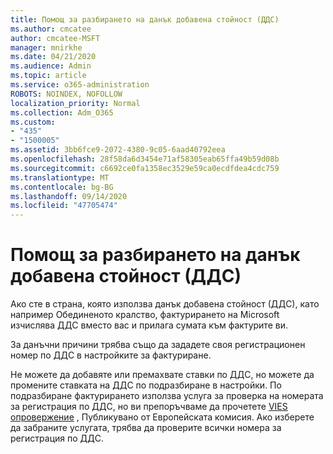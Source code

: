 ```yaml
---
title: Помощ за разбирането на данък добавена стойност (ДДС)
ms.author: cmcatee
author: cmcatee-MSFT
manager: mnirkhe
ms.date: 04/21/2020
ms.audience: Admin
ms.topic: article
ms.service: o365-administration
ROBOTS: NOINDEX, NOFOLLOW
localization_priority: Normal
ms.collection: Adm_O365
ms.custom:
- "435"
- "1500005"
ms.assetid: 3bb6fce9-2072-4380-9c05-6aad40792eea
ms.openlocfilehash: 28f58da6d3454e71af58305eab65ffa49b59d08b
ms.sourcegitcommit: c6692ce0fa1358ec3529e59ca0ecdfdea4cdc759
ms.translationtype: MT
ms.contentlocale: bg-BG
ms.lasthandoff: 09/14/2020
ms.locfileid: "47705474"
---
```

# <a name="help-understanding-value-added-tax-vat"></a>Помощ за разбирането на данък добавена стойност (ДДС)

Ако сте в страна, която използва данък добавена стойност (ДДС), като например Обединеното кралство, фактурирането на Microsoft изчислява ДДС вместо вас и прилага сумата към фактурите ви.
  
За данъчни причини трябва също да зададете своя регистрационен номер по ДДС в настройките за фактуриране.
  
Не можете да добавяте или премахвате ставки по ДДС, но можете да промените ставката на ДДС по подразбиране в настройки. По подразбиране фактурирането използва услуга за проверка на номерата за регистрация по ДДС, но ви препоръчваме да прочетете [VIES опровержение](https://go.microsoft.com/fwlink/?LinkID=841741) , Публикувано от Европейската комисия. Ако изберете да забраните услугата, трябва да проверите всички номера за регистрация по ДДС.